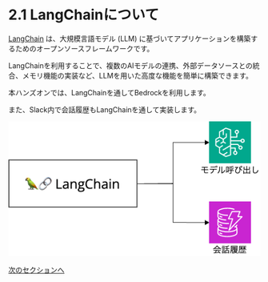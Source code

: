 # 2.1 LangChainについて

[LangChain](https://python.langchain.com/v0.1/docs/get_started/introduction) は、大規模言語モデル (LLM) に基づいてアプリケーションを構築するためのオープンソースフレームワークです。

LangChainを利用することで、複数のAIモデルの連携、外部データソースとの統合、メモリ機能の実装など、LLMを用いた高度な機能を簡単に構築できます。

本ハンズオンでは、LangChainを通してBedrockを利用します。

また、Slack内で会話履歴もLangChainを通して実装します。

<img src="../image/langchain.png">

[次のセクションへ](/docs/2.2.md)
